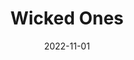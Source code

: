 ---
title: "Wicked Ones"
authors: "Ben Nielson"
date: 2022-11-01
star_rating: 4
books/tags:
    - "tabletop roleplaying"
summary: "WICKED ONES is a Forged in the Dark tabletop RPG about a group of fantasy monsters building a dungeon, launching raids on the surface to gather a hoard, and pursuing your nefarious master plan."
---